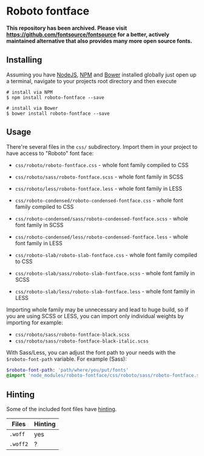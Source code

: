 # Roboto fontface

**This repository has been archived. Please visit https://github.com/fontsource/fontsource for a better, actively maintained alternative that also provides many more open source fonts.**

## Installing

Assuming you have [NodeJS](http://nodejs.org/), [NPM](https://www.npmjs.com/) and [Bower](http://bower.io/) installed globally just open up a terminal, navigate to your projects root directory and then execute

```
# install via NPM
$ npm install roboto-fontface --save

# install via Bower
$ bower install roboto-fontface --save
```


## Usage

There're several files in the `css/` subdirectory. Import them in your project
to have access to "Roboto" font face:

* `css/roboto/roboto-fontface.css` - whole font family compiled to CSS
* `css/roboto/sass/roboto-fontface.scss` - whole font family in SCSS
* `css/roboto/less/roboto-fontface.less` - whole font family in LESS

* `css/roboto-condensed/roboto-condensed-fontface.css` - whole font family compiled to CSS
* `css/roboto-condensed/sass/roboto-condensed-fontface.scss` - whole font family in SCSS
* `css/roboto-condensed/less/roboto-condensed-fontface.less` - whole font family in LESS

* `css/roboto-slab/roboto-slab-fontface.css` - whole font family compiled to CSS
* `css/roboto-slab/sass/roboto-slab-fontface.scss` - whole font family in SCSS
* `css/roboto-slab/less/roboto-slab-fontface.less` - whole font family in LESS

Importing whole family may be unnecessary and lead to huge build, so if you are
using SCSS or LESS, you can import only individual weights by importing for example:

* `css/roboto/sass/roboto-fontface-black.scss`
* `css/roboto/sass/roboto-fontface-black-italic.scss`

With Sass/Less, you can adjust the font path to your needs with the `$roboto-font-path` variable. For example (Sass):

```sass
$roboto-font-path: 'path/where/you/put/fonts'
@import 'node_modules/roboto-fontface/css/roboto/sass/roboto-fontface.scss'
```

## Hinting

Some of the included font files have [hinting](http://en.wikipedia.org/wiki/Font_hinting).

| Files    | Hinting |
|----------|---------|
| `.woff`  | yes     |
| `.woff2` | ?       |
